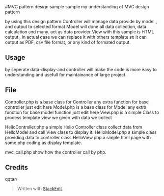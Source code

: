 <snippet>
  <content>
#MVC pattern design sample
sample my understanding of MVC design pattern 

by using this design pattern 
Controller will manage data provide by model , and output to selected format
Model will done all data collection, data calculation and many. act as data provider 
View with this sample is HTML output , in actual case we can replace it with others template so it can output as PDF, csv file format, or any kind of formated output.

## Usage
by seperate data-display-and controller will make the code is more easy to understanding and 
usefull for maintainance of large project.

## File 
Controller.php is a base class for Controller any extra function for base controller just edit here
Model.php is a base class for Model any extra function for base model function just  edit here
View.php is a simple Class to process template view we given with data we collect 

HelloController.php a simple Hello Controller class collect data from HelloModel and call View class
to display it.
HelloModel.php a simple class providing data to controller class
HelloView.php a simple html page with some php coding as display template.

mvc_call.php show how the controller call by php.
## Credits
qqtan
</content>
</snippet>
> Written with [StackEdit](https://stackedit.io/).


